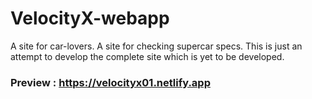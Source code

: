 # VelocityX-webapp
A site for car-lovers. A site for checking supercar specs. This is just an attempt to develop the complete site which is yet to be developed.

### Preview : https://velocityx01.netlify.app
